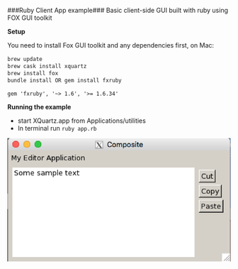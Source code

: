 ###Ruby Client App example###
Basic client-side GUI built with ruby using FOX GUI toolkit

**Setup**

You need to install Fox GUI toolkit and any dependencies first, on Mac:

```
brew update
brew cask install xquartz
brew install fox
bundle install OR gem install fxruby
```

```
gem 'fxruby', '~> 1.6', '>= 1.6.34'
```

**Running the example**

* start XQuartz.app from Applications/utilities
* In terminal run `ruby app.rb`

![image of app](https://github.com/jsugarman/fox_gui/blob/master/assets/images/fox-gui-app.png)

